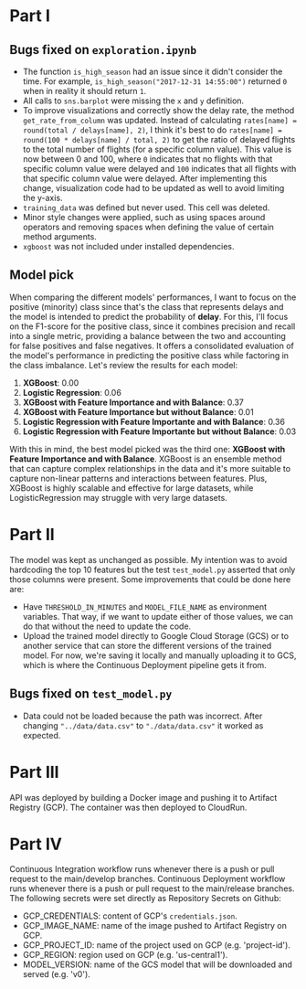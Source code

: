 # Part I
## Bugs fixed on `exploration.ipynb`
- The function `is_high_season` had an issue since it didn't consider the time. For example, `is_high_season("2017-12-31 14:55:00")` returned `0` when in reality it should return `1`.
- All calls to `sns.barplot` were missing the `x` and `y` definition.
- To improve visualizations and correctly show the delay rate, the method `get_rate_from_column` was updated. Instead of calculating `rates[name] = round(total / delays[name], 2)`, I think it's best to do `rates[name] = round(100 * delays[name] / total, 2)` to get the ratio of delayed flights to the total number of flights (for a specific column value). This value is now between 0 and 100, where `0` indicates that no flights with that specific column value were delayed and `100` indicates that all flights with that specific column value were delayed. After implementing this change, visualization code had to be updated as well to avoid limiting the y-axis.
- `training_data` was defined but never used. This cell was deleted.
- Minor style changes were applied, such as using spaces around operators and removing spaces when defining the value of certain method arguments.
- `xgboost` was not included under installed dependencies.

## Model pick
When comparing the different models' performances, I want to focus on the positive (minority) class since that's the class that represents delays and the model is intended to predict the probability of **delay**. For this, I'll focus on the F1-score for the positive class, since it combines precision and recall into a single metric, providing a balance between the two and accounting for false positives and false negatives. It offers a consolidated evaluation of the model's performance in predicting the positive class while factoring in the class imbalance. Let's review the results for each model:
1. **XGBoost**: 0.00
2. **Logistic Regression**: 0.06
3. **XGBoost with Feature Importance and with Balance**: 0.37
4. **XGBoost with Feature Importance but without Balance**: 0.01
5. **Logistic Regression with Feature Importante and with Balance**: 0.36
6. **Logistic Regression with Feature Importante but without Balance**: 0.03

With this in mind, the best model picked was the third one: **XGBoost with Feature Importance and with Balance**. XGBoost is an ensemble method that can capture complex relationships in the data and it's more suitable to capture non-linear patterns and interactions between features. Plus, XGBoost is highly scalable and effective for large datasets, while LogisticRegression may struggle with very large datasets.

# Part II
The model was kept as unchanged as possible. My intention was to avoid hardcoding the top 10 features but the test `test_model.py` asserted that only those columns were present. 
Some improvements that could be done here are:
- Have `THRESHOLD_IN_MINUTES` and `MODEL_FILE_NAME` as environment variables. That way, if we want to update either of those values, we can do that without the need to update the code.
- Upload the trained model directly to Google Cloud Storage (GCS) or to another service that can store the different versions of the trained model. For now, we're saving it locally and manually uploading it to GCS, which is where the Continuous Deployment pipeline gets it from.

## Bugs fixed on `test_model.py`
- Data could not be loaded because the path was incorrect. After changing `"../data/data.csv"` to `"./data/data.csv"` it worked as expected.

# Part III
API was deployed by building a Docker image and pushing it to Artifact Registry (GCP). The container was then deployed to CloudRun.

# Part IV
Continuous Integration workflow runs whenever there is a push or pull request to the main/develop branches.
Continuous Deployment workflow runs whenever there is a push or pull request to the main/release branches.
The following secrets were set directly as Repository Secrets on Github:
- GCP_CREDENTIALS: content of GCP's `credentials.json`.
- GCP_IMAGE_NAME: name of the image pushed to Artifact Registry on GCP.
- GCP_PROJECT_ID: name of the project used on GCP (e.g. 'project-id').
- GCP_REGION: region used on GCP (e.g. 'us-central1').
- MODEL_VERSION: name of the GCS model that will be downloaded and served (e.g. 'v0').

